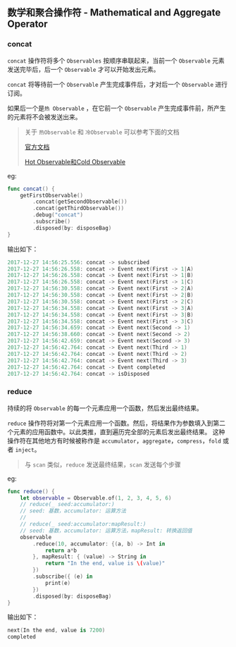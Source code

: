 
## 数学和聚合操作符 - Mathematical and Aggregate Operator

### concat

`concat` 操作符将多个 `Observables` 按顺序串联起来，当前一个 `Observable` 元素发送完毕后，后一个 `Observable` 才可以开始发出元素。

`concat` 将等待前一个 `Observable` 产生完成事件后，才对后一个 `Observable` 进行订阅。

如果后一个是`热 Observable` ，在它前一个 `Observable` 产生完成事件前，所产生的元素将不会被发送出来。

> 关于 `热Observable` 和 `冷Observable` 可以参考下面的文档
> 
> [官方文档](https://github.com/ReactiveX/RxSwift/blob/master/Documentation/HotAndColdObservables.md)
> 
> [Hot Observable和Cold Observable](https://medium.com/@DianQK/hot-observable%E5%92%8Ccold-observable-c3ba8d07867b)


eg:

```swift
func concat() {
    getFirstObservable()
        .concat(getSecondObservable())
        .concat(getThirdObservable())
        .debug("concat")
        .subscribe()
        .disposed(by: disposeBag)
}
```

输出如下：

```swift
2017-12-27 14:56:25.556: concat -> subscribed
2017-12-27 14:56:26.558: concat -> Event next(First -> 1|A)
2017-12-27 14:56:26.558: concat -> Event next(First -> 1|B)
2017-12-27 14:56:26.558: concat -> Event next(First -> 1|C)
2017-12-27 14:56:30.558: concat -> Event next(First -> 2|A)
2017-12-27 14:56:30.558: concat -> Event next(First -> 2|B)
2017-12-27 14:56:30.558: concat -> Event next(First -> 2|C)
2017-12-27 14:56:34.558: concat -> Event next(First -> 3|A)
2017-12-27 14:56:34.558: concat -> Event next(First -> 3|B)
2017-12-27 14:56:34.558: concat -> Event next(First -> 3|C)
2017-12-27 14:56:34.659: concat -> Event next(Second -> 1)
2017-12-27 14:56:38.660: concat -> Event next(Second -> 2)
2017-12-27 14:56:42.659: concat -> Event next(Second -> 3)
2017-12-27 14:56:42.764: concat -> Event next(Third -> 1)
2017-12-27 14:56:42.764: concat -> Event next(Third -> 2)
2017-12-27 14:56:42.764: concat -> Event next(Third -> 3)
2017-12-27 14:56:42.764: concat -> Event completed
2017-12-27 14:56:42.764: concat -> isDisposed
```

### reduce

持续的将 `Observable` 的每一个元素应用一个函数，然后发出最终结果。

`reduce` 操作符将对第一个元素应用一个函数。然后，将结果作为参数填入到第二个元素的应用函数中。以此类推，直到遍历完全部的元素后发出最终结果。
这种操作符在其他地方有时候被称作是 `accumulator`，`aggregate`，`compress`，`fold` 或者 `inject`。

> 与 `scan` 类似，`reduce` 发送最终结果，`scan` 发送每个步骤

eg:

```swift
func reduce() {
    let observable = Observable.of(1, 2, 3, 4, 5, 6)
    // reduce(_ seed:accumulator:)
    // seed: 基数，accumulator: 运算方法
    // 
    // reduce(_ seed:accumulator:mapResult:)
    // seed: 基数，accumulator: 运算方法，mapResult: 转换返回值
    observable
        .reduce(10, accumulator: {(a, b) -> Int in
            return a*b
        }, mapResult: { (value) -> String in
            return "In the end, value is \(value)"
        })
        .subscribe({ (e) in
            print(e)
        })
        .disposed(by: disposeBag)
}
```

输出如下：

```swift
next(In the end, value is 7200)
completed
```

